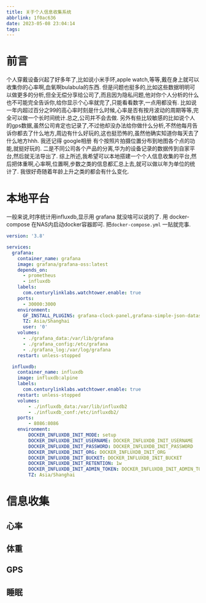 ```yaml
---
title: 关于个人信息收集系统
abbrlink: 1f0ac636
date: 2023-05-08 23:04:14
tags:
---
```


# 前言
个人穿戴设备兴起了好多年了,比如说小米手环,apple watch,等等,戴在身上就可以收集你的心率啊,血氧啊bulabula的东西.
但是问题也挺多的,比如这些数据明明可以做更多的分析,但全无偿分享给公司了,而且因为隐私问题,他对你个人分析的什么也不可能完全告诉你,给你显示个心率就完了,只能看看数字,一点用都没有.
比如说一年内超过百分之99的高心率时刻是什么时候,心率是否有按月波动的周期等等,完全可以做一个长时间统计.总之,公司并不会去做.
另外有些比较敏感的比如说个人的gps数据,虽然公司肯定也记录了,不过他却没办法给你做什么分析,不然他每月告诉你都去了什么地方,周边有什么好玩的,这也挺恐怖的,虽然他确实知道你每天去了什么地方hhh.
我还记得 google相册 有个按照片拍摄位置分布到地图各个点的功能,就挺好玩的.
二是不同公司各个产品的分离,华为的设备记录的数据传到自家平台,然后就无法导出了.
综上所述,我希望可以本地搭建一个个人信息收集的平台,然后把体重啊,心率啊,位置啊,步数之类的信息都汇总上去,就可以做以年为单位的统计了.
我很好奇随着年龄上升之类的都会有什么变化.
<!--more-->
# 本地平台
一般来说,时序统计用influxdb,显示用 grafana 就没啥可以说的了.
用 docker-compose 在NAS内启动docker容器即可.
把`docker-compose.yml` 一贴就完事.

```yaml
version: '3.8'

services:
  grafana:
    container_name: grafana
    image: grafana/grafana-oss:latest
    depends_on:
      - prometheus
      - influxdb
    labels:
      com.centurylinklabs.watchtower.enable: true
    ports:
      - 30000:3000
    environment:
      GF_INSTALL_PLUGINS: grafana-clock-panel,grafana-simple-json-datasource
      TZ: Asia/Shanghai
      user: '0'
    volumes:
      - ./grafana_data:/var/lib/grafana
      - ./grafana_config:/etc/grafana
      - ./grafana_log:/var/log/grafana
    restart: unless-stopped

  influxdb:
    container_name: influxdb
    image: influxdb:alpine
    labels:
      com.centurylinklabs.watchtower.enable: true
    restart: unless-stopped
    volumes:
        - ./influxdb_data:/var/lib/influxdb2
        - ./influxdb_conf:/etc/influxdb2/
    ports:
        - 8086:8086
    environment:
        DOCKER_INFLUXDB_INIT_MODE: setup
        DOCKER_INFLUXDB_INIT_USERNAME: DOCKER_INFLUXDB_INIT_USERNAME
        DOCKER_INFLUXDB_INIT_PASSWORD: DOCKER_INFLUXDB_INIT_PASSWORD
        DOCKER_INFLUXDB_INIT_ORG: DOCKER_INFLUXDB_INIT_ORG
        DOCKER_INFLUXDB_INIT_BUCKET: DOCKER_INFLUXDB_INIT_BUCKET
        DOCKER_INFLUXDB_INIT_RETENTION: 1w
        DOCKER_INFLUXDB_INIT_ADMIN_TOKEN: DOCKER_INFLUXDB_INIT_ADMIN_TOKEN
        TZ: Asia/Shanghai
``` 

# 信息收集

## 心率

## 体重

## GPS

## 睡眠
